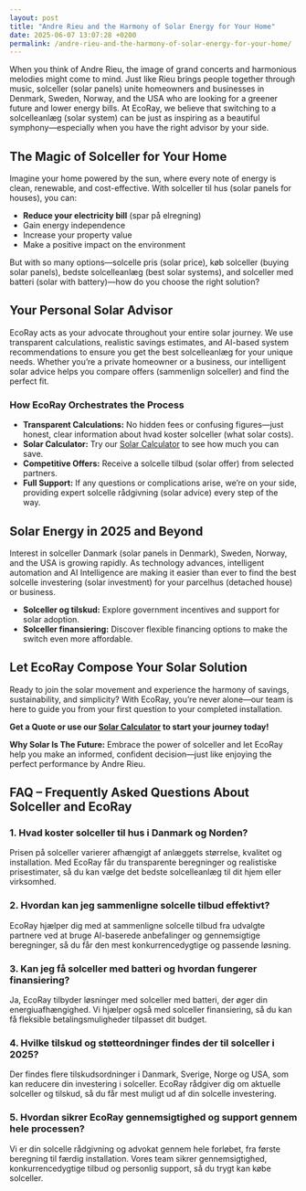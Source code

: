 ```yaml
---
layout: post
title: "Andre Rieu and the Harmony of Solar Energy for Your Home"
date: 2025-06-07 13:07:28 +0200
permalink: /andre-rieu-and-the-harmony-of-solar-energy-for-your-home/
---
```

When you think of Andre Rieu, the image of grand concerts and harmonious melodies might come to mind. Just like Rieu brings people together through music, solceller (solar panels) unite homeowners and businesses in Denmark, Sweden, Norway, and the USA who are looking for a greener future and lower energy bills. At EcoRay, we believe that switching to a solcelleanlæg (solar system) can be just as inspiring as a beautiful symphony—especially when you have the right advisor by your side.

## The Magic of Solceller for Your Home

Imagine your home powered by the sun, where every note of energy is clean, renewable, and cost-effective. With solceller til hus (solar panels for houses), you can:

- **Reduce your electricity bill** (spar på elregning)
- Gain energy independence
- Increase your property value
- Make a positive impact on the environment

But with so many options—solcelle pris (solar price), køb solceller (buying solar panels), bedste solcelleanlæg (best solar systems), and solceller med batteri (solar with battery)—how do you choose the right solution?

## Your Personal Solar Advisor

EcoRay acts as your advocate throughout your entire solar journey. We use transparent calculations, realistic savings estimates, and AI-based system recommendations to ensure you get the best solcelleanlæg for your unique needs. Whether you’re a private homeowner or a business, our intelligent solar advice helps you compare offers (sammenlign solceller) and find the perfect fit.

### How EcoRay Orchestrates the Process

- **Transparent Calculations:** No hidden fees or confusing figures—just honest, clear information about hvad koster solceller (what solar costs).
- **Solar Calculator:** Try our [Solar Calculator](https://ecoray.dk/en/calculator) to see how much you can save.
- **Competitive Offers:** Receive a solcelle tilbud (solar offer) from selected partners.
- **Full Support:** If any questions or complications arise, we’re on your side, providing expert solcelle rådgivning (solar advice) every step of the way.

## Solar Energy in 2025 and Beyond

Interest in solceller Danmark (solar panels in Denmark), Sweden, Norway, and the USA is growing rapidly. As technology advances, intelligent automation and AI Intelligence are making it easier than ever to find the best solcelle investering (solar investment) for your parcelhus (detached house) or business.

- **Solceller og tilskud:** Explore government incentives and support for solar adoption.
- **Solceller finansiering:** Discover flexible financing options to make the switch even more affordable.

## Let EcoRay Compose Your Solar Solution

Ready to join the solar movement and experience the harmony of savings, sustainability, and simplicity? With EcoRay, you’re never alone—our team is here to guide you from your first question to your completed installation.

**Get a Quote or use our [Solar Calculator](https://ecoray.dk/en/calculator) to start your journey today!**

**Why Solar Is The Future:** Embrace the power of solceller and let EcoRay help you make an informed, confident decision—just like enjoying the perfect performance by Andre Rieu.

## FAQ – Frequently Asked Questions About Solceller and EcoRay

### 1. Hvad koster solceller til hus i Danmark og Norden?
Prisen på solceller varierer afhængigt af anlæggets størrelse, kvalitet og installation. Med EcoRay får du transparente beregninger og realistiske prisestimater, så du kan vælge det bedste solcelleanlæg til dit hjem eller virksomhed.

### 2. Hvordan kan jeg sammenligne solcelle tilbud effektivt?
EcoRay hjælper dig med at sammenligne solcelle tilbud fra udvalgte partnere ved at bruge AI-baserede anbefalinger og gennemsigtige beregninger, så du får den mest konkurrencedygtige og passende løsning.

### 3. Kan jeg få solceller med batteri og hvordan fungerer finansiering?
Ja, EcoRay tilbyder løsninger med solceller med batteri, der øger din energiuafhængighed. Vi hjælper også med solceller finansiering, så du kan få fleksible betalingsmuligheder tilpasset dit budget.

### 4. Hvilke tilskud og støtteordninger findes der til solceller i 2025?
Der findes flere tilskudsordninger i Danmark, Sverige, Norge og USA, som kan reducere din investering i solceller. EcoRay rådgiver dig om aktuelle solceller og tilskud, så du får mest muligt ud af din solcelle investering.

### 5. Hvordan sikrer EcoRay gennemsigtighed og support gennem hele processen?
Vi er din solcelle rådgivning og advokat gennem hele forløbet, fra første beregning til færdig installation. Vores team sikrer gennemsigtighed, konkurrencedygtige tilbud og personlig support, så du trygt kan købe solceller.

<script type="application/ld+json">
{
  "@context": "https://schema.org",
  "@type": "BlogPosting",
  "headline": "Andre Rieu and the Harmony of Solar Energy for Your Home",
  "description": "Explore how EcoRay guides homeowners and businesses in Denmark, Sweden, Norway, and the USA to adopt solar energy with transparent calculations, AI-based recommendations, and competitive offers.",
  "author": {
    "@type": "Person",
    "name": "EcoRay"
  },
  "publisher": {
    "@type": "Person",
    "name": "EcoRay"
  },
  "datePublished": "2024-06-01",
  "mainEntityOfPage": {
    "@type": "WebPage",
    "@id": "https://ecoray.dk/blog/andre-rieu-harmony-solar-energy"
  },
  "keywords": "solceller, solcelleanlæg, solceller til hus, solcelle pris, køb solceller, bedste solcelleanlæg, solcelle beregner, solceller med batteri, solceller finansiering, hvad koster solceller, solcelle tilbud, solceller og tilskud, solcelle investering, solceller parcelhus, spar på elregning, solcelle rådgivning, sammenlign solceller, solceller 2025, solceller Danmark, solceller gennemsigtighed",
  "inLanguage": "da-DK"
}
</script>

<script type="application/ld+json">
{
  "@context": "https://schema.org",
  "@type": "FAQPage",
  "mainEntity": [
    {
      "@type": "Question",
      "name": "Hvad koster solceller til hus i Danmark og Norden?",
      "acceptedAnswer": {
        "@type": "Answer",
        "text": "Prisen på solceller varierer afhængigt af anlæggets størrelse, kvalitet og installation. Med EcoRay får du transparente beregninger og realistiske prisestimater, så du kan vælge det bedste solcelleanlæg til dit hjem eller virksomhed."
      }
    },
    {
      "@type": "Question",
      "name": "Hvordan kan jeg sammenligne solcelle tilbud effektivt?",
      "acceptedAnswer": {
        "@type": "Answer",
        "text": "EcoRay hjælper dig med at sammenligne solcelle tilbud fra udvalgte partnere ved at bruge AI-baserede anbefalinger og gennemsigtige beregninger, så du får den mest konkurrencedygtige og passende løsning."
      }
    },
    {
      "@type": "Question",
      "name": "Kan jeg få solceller med batteri og hvordan fungerer finansiering?",
      "acceptedAnswer": {
        "@type": "Answer",
        "text": "Ja, EcoRay tilbyder løsninger med solceller med batteri, der øger din energiuafhængighed. Vi hjælper også med solceller finansiering, så du kan få fleksible betalingsmuligheder tilpasset dit budget."
      }
    },
    {
      "@type": "Question",
      "name": "Hvilke tilskud og støtteordninger findes der til solceller i 2025?",
      "acceptedAnswer": {
        "@type": "Answer",
        "text": "Der findes flere tilskudsordninger i Danmark, Sverige, Norge og USA, som kan reducere din investering i solceller. EcoRay rådgiver dig om aktuelle solceller og tilskud, så du får mest muligt ud af din solcelle investering."
      }
    },
    {
      "@type": "Question",
      "name": "Hvordan sikrer EcoRay gennemsigtighed og support gennem hele processen?",
      "acceptedAnswer": {
        "@type": "Answer",
        "text": "Vi er din solcelle rådgivning og advokat gennem hele forløbet, fra første beregning til færdig installation. Vores team sikrer gennemsigtighed, konkurrencedygtige tilbud og personlig support, så du trygt kan købe solceller."
      }
    }
  ]
}
</script>